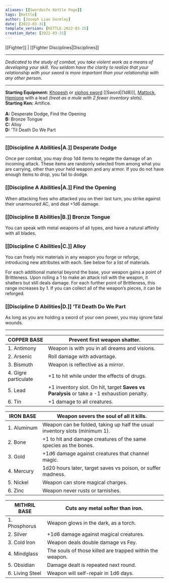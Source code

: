 ```yaml
---
aliases: [[Swordwife Kettle Page]]
tags: [Kettle]
author: [Joseph Liao Gormley]
date: [2022-03-31]
template_version: [KETTLE-2022-03-25]
creation_date: [2022-03-31]
---
```

[[Fighter]] | [[Fighter Disciplines|Disciplines]]
___
*Dedicated to the study of combat, you take violent work as a means of developing your skill. You seldom have the clarity to realize that your relationship with your sword is more important than your relationship with any other person.*
<!--Your skill with a saber is only outmatched by your ability to induce ire in your foes. You'll stop at nothing to be recognized for your devilish escapades.

You look out for yourself at all costs. 

Duelling Schlager https://www.dannydutch.com/post/the-traditional-german-sword-fighting-tradition-called-mensur

Based on the Swordwife by Whose Measure God Could Not Take.-->
___
**Starting Equipment:** [Khopesh](https://www.google.com/search?q=khopesh&hl=en&sxsrf=APq-WBuVK4O2Rhb46JnDsTFJ8rz02UrtuA:1648748449816&source=lnms&tbm=isch&sa=X&ved=2ahUKEwjHirPN8vD2AhWNVs0KHb5IAOwQ_AUoAXoECAIQAw&biw=1920&bih=955) or [xiphos sword](https://www.google.com/search?q=xiphos&hl=en&sxsrf=APq-WBv7FrsvYQGUU_662dIprNr5q9YI2A:1648748573182&source=lnms&tbm=isch&sa=X&ved=2ahUKEwja5pyI8_D2AhWVXc0KHfB_BQIQ_AUoAXoECAIQAw&biw=1920&bih=955&dpr=1) [[Sword|(1d8)]], [Mattock](https://en.wikipedia.org/wiki/Mattock), [Hemione](https://en.wikipedia.org/wiki/Onager) with a lead *(treat as a mule with 2 fewer inventory slots)*.<br>**Starting Ken:** Artifice.<br><br>**A:** Desperate Dodge, Find the Opening<br>**B:** Bronze Tongue<br>**C:** Alloy<br>**D:** 'Til Death Do We Part
___
### [[Discipline A Abilities|A.]] Desperate Dodge
Once per combat, you may drop 1d4 items to negate the damage of an incoming attack. These items are randomly selected from among what you are carrying, other than your held weapon and any armor. If you do not have enough items to drop, you fail to dodge.

### [[Discipline A Abilities|A.]] Find the Opening
When attacking foes who attacked you on their last turn, you strike against their unarmoured AC, and deal +1d6 damage.


### [[Discipline B Abilities|B.]] Bronze Tongue
You can speak with metal weapons of all types, and have a natural affinity with all blades.

### [[Discipline C Abilities|C.]] Alloy
You can freely mix materials in any weapon you forge or reforge, introducing new attributes with each. See below for a list of materials.

For each additional material beyond the base, your weapon gains a point of Brittleness. Upon rolling a 1 to make an attack roll with the weapon, it shatters but still deals damage. For each further point of Brittleness, this range increases by 1. If you can collect all of the weapon’s pieces, it can be reforged.

### [[Discipline D Abilities|D.]] ‘Til Death Do We Part
As long as you are holding a sword of your own power, you may ignore fatal wounds.

<!--Based on the Swordwife by Whose Measure God Could Not Take.-->
___
| COPPER BASE | Prevent first weapon shatter. |
| ----------- | ----------------------------- |
| 1. Antimony | Weapon is with you in all dreams and visions. |
| 2. Arsenic | Roll damage with advantage. |
| 3. Bismuth | Weapon is reflective as a mirror. |
| 4. Gigre particulate | +1 to hit while under the effects of drugs. |
| 5. Lead | +1 inventory slot. On hit, target **Saves vs Paralysis** or take a -1 exhaustion penalty. |
| 6. Tin | +1 damage to all creatures. |

| IRON BASE | Weapon severs the soul of all it kills. |
| --------- | --------------------------------------- |
| 1.&nbsp;Aluminum | Weapon can be folded, taking up half the usual inventory slots (minimum 1). |
| 2. Bone | +1 to hit and damage creatures of the same species as the bones. |
| 3. Gold | +1d6 damage against creatures that channel magic. |
| 4. Mercury | 1d20 hours later, target saves vs poison, or suffer madness. |
| 5. Nickel | Weapon can store magical charges. |
| 6. Zinc | Weapon never rusts or tarnishes. |

| MITHRIL BASE | Cuts any metal softer than iron. |
| ------------ | -------------------------------- |
| 1. Phosphorus | Weapon glows in the dark, as a torch. |
| 2. Silver | +1d6 damage against magical creatures. |
| 3. Cold Iron | Weapon deals double damage vs Fey. |
| 4. Mindglass | The souls of those killed are trapped within the weapon. |
| 5. Obsidian | Damage dealt is repeated next round. |
| 6. Living Steel | Weapon will self-repair in 1d6 days. |